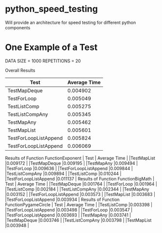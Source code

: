 # python_speed_testing
Will provide an architecture for speed testing for different python components

# One Example of a Test
DATA SIZE = 1000
REPETITIONS = 20

Overall Results

|             Test             |         Average Time         |
|-----|-----|
|TestMapDeque                  |0.004902                      |
|TestForLoop                   |0.005049                      |
|TestListComp                  |0.005275                      |
|TestListCompAny               |0.005345                      |
|TestMapAny                    |0.005462                      |
|TestMapList                   |0.005601                      |
|TestForLoopListAppend         |0.005824                      |
|TestForLoopListAppend         |0.006069                      |


Results of Function FunctionExponent
|             Test             |         Average Time         |
|TestMapList                   |0.009172                      |
|TestMapDeque                  |0.009195                      |
|TestMapAny                    |0.009494                      |
|TestForLoop                   |0.009636                      |
|TestForLoopListAppend         |0.009844                      |
|TestListCompAny               |0.009894                      |
|TestListComp                  |0.010244                      |
|TestForLoopListAppend         |0.011137                      |
Results of Function FunctionBigMath
|             Test             |         Average Time         |
|TestMapDeque                  |0.001764                      |
|TestForLoop                   |0.001964                      |
|TestListComp                  |0.002184                      |
|TestListCompAny               |0.002344                      |
|TestMapAny                    |0.003152                      |
|TestForLoopListAppend         |0.003573                      |
|TestMapList                   |0.003683                      |
|TestForLoopListAppend         |0.003934                      |
Results of Function FunctionPygameCircle
|             Test             |         Average Time         |
|TestListComp                  |0.003398                      |
|TestForLoopListAppend         |0.003498                      |
|TestForLoop                   |0.003547                      |
|TestForLoopListAppend         |0.003693                      |
|TestMapAny                    |0.003741                      |
|TestMapDeque                  |0.003746                      |
|TestListCompAny               |0.003798                      |
|TestMapList                   |0.003948                      |
